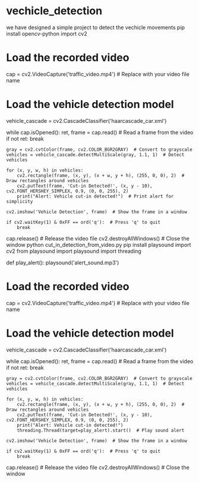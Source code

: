 # vechicle_detection
we have designed a simple project to detect the vechicle movements
pip install opencv-python
import cv2

# Load the recorded video
cap = cv2.VideoCapture('traffic_video.mp4')  # Replace with your video file name

# Load the vehicle detection model
vehicle_cascade = cv2.CascadeClassifier('haarcascade_car.xml')

while cap.isOpened():
    ret, frame = cap.read()  # Read a frame from the video
    if not ret:
        break
    
    gray = cv2.cvtColor(frame, cv2.COLOR_BGR2GRAY)  # Convert to grayscale
    vehicles = vehicle_cascade.detectMultiScale(gray, 1.1, 1)  # Detect vehicles

    for (x, y, w, h) in vehicles:
        cv2.rectangle(frame, (x, y), (x + w, y + h), (255, 0, 0), 2)  # Draw rectangles around vehicles
        cv2.putText(frame, 'Cut-in Detected!', (x, y - 10), cv2.FONT_HERSHEY_SIMPLEX, 0.9, (0, 0, 255), 2)
        print("Alert: Vehicle cut-in detected!")  # Print alert for simplicity

    cv2.imshow('Vehicle Detection', frame)  # Show the frame in a window
    
    if cv2.waitKey(1) & 0xFF == ord('q'):  # Press 'q' to quit
        break

cap.release()  # Release the video file
cv2.destroyAllWindows()  # Close the window
python cut_in_detection_from_video.py
pip install playsound
import cv2
from playsound import playsound
import threading

def play_alert():
    playsound('alert_sound.mp3')

# Load the recorded video
cap = cv2.VideoCapture('traffic_video.mp4')  # Replace with your video file name

# Load the vehicle detection model
vehicle_cascade = cv2.CascadeClassifier('haarcascade_car.xml')

while cap.isOpened():
    ret, frame = cap.read()  # Read a frame from the video
    if not ret:
        break
    
    gray = cv2.cvtColor(frame, cv2.COLOR_BGR2GRAY)  # Convert to grayscale
    vehicles = vehicle_cascade.detectMultiScale(gray, 1.1, 1)  # Detect vehicles

    for (x, y, w, h) in vehicles:
        cv2.rectangle(frame, (x, y), (x + w, y + h), (255, 0, 0), 2)  # Draw rectangles around vehicles
        cv2.putText(frame, 'Cut-in Detected!', (x, y - 10), cv2.FONT_HERSHEY_SIMPLEX, 0.9, (0, 0, 255), 2)
        print("Alert: Vehicle cut-in detected!")
        threading.Thread(target=play_alert).start()  # Play sound alert

    cv2.imshow('Vehicle Detection', frame)  # Show the frame in a window
    
    if cv2.waitKey(1) & 0xFF == ord('q'):  # Press 'q' to quit
        break

cap.release()  # Release the video file
cv2.destroyAllWindows()  # Close the window
